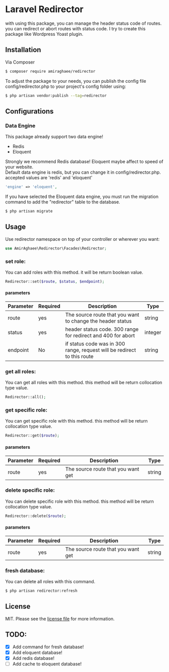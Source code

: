 # Laravel Redirector

with using this package, you can manage the header status code of routes.
you can redirect or abort routes with status code.
I try to create this package like Wordpress Yoast plugin.


## Installation

Via Composer

``` bash
$ composer require amiraghaee/redirector
```

To adjust the package to your needs, you can publish the config file config/redirector.php to your project's config folder using:

``` bash
$ php artisan vendor:publish --tag=redirector
```

## Configurations

### Data Engine
This package already support two data engine!
- Redis
- Eloquent

Strongly we recommend Redis database! Eloquent maybe affect to speed of your website.<br />
Default data engine is redis, but you can change it in config/redirector.php.
accepted values are 'redis' and 'eloquent'
``` php
'engine' => 'eloquent',
```

If you have selected the Eloquent data engine, you must run the migration command to add the "redirector" table to the database.
``` bash
$ php artisan migrate
```


## Usage

Use redirector namespace on top of your controller or wherever you want:
``` php
use AmirAghaee\Redirector\Facades\Redirector;
```

### set role:
You can add roles with this method. it will be return boolean value. 
``` php
Redirector::set($route, $status, $endpoint);
```
#### parameters
| Parameter | Required | Description | Type |
| --- | --- | --- | --- |
| route | yes | The source route that you want to change the header status | string |
| status | yes | header status code. 300 range for redirect and 400 for abort | integer |
| endpoint | No | if status code was in 300 range, request will be redirect to this route | string |

### get all roles:
You can get all roles with this method. this method will be return collocation type value.
``` php
Redirector::all();
```

### get specific role:
You can get specific role with this method. this method will be return collocation type value.
``` php
Redirector::get($route);
```
#### parameters
| Parameter | Required | Description | Type |
| --- | --- | --- | --- |
| route | yes | The source route that you want get | string |

### delete specific role:
You can delete specific role with this method. this method will be return collocation type value.
``` php
Redirector::delete($route);
```
#### parameters
| Parameter | Required | Description | Type |
| --- | --- | --- | --- |
| route | yes | The source route that you want get | string |

### fresh database:
You can delete all roles with this command.
``` bash
$ php artisan redirector:refresh
```



## License

MIT. Please see the [license file](license.md) for more information.

## TODO:
- [x] Add command for fresh database!
- [x] Add eloquent database!
- [x] Add redis database!
- [ ] Add cache to eloquent database!
